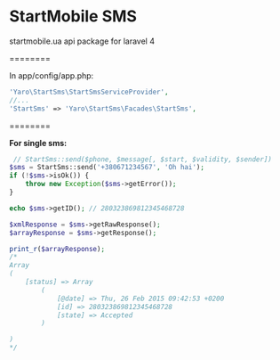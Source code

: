 StartMobile SMS
========

startmobile.ua api package for laravel 4

========

In app/config/app.php:

```php
'Yaro\StartSms\StartSmsServiceProvider',
//...
'StartSms' => 'Yaro\StartSms\Facades\StartSms',
```

========

**For single sms:**
```php
 // StartSms::send($phone, $message[, $start, $validity, $sender])
$sms = StartSms::send('+380671234567', 'Oh hai');
if (!$sms->isOk()) {
    throw new Exception($sms->getError());
}

echo $sms->getID(); // 280323869812345468728

$xmlResponse = $sms->getRawResponse();
$arrayResponse = $sms->getResponse();

print_r($arrayResponse);
/*
Array
(
    [status] => Array
        (
            [@date] => Thu, 26 Feb 2015 09:42:53 +0200
            [id] => 280323869812345468728
            [state] => Accepted
        )

)
*/

```